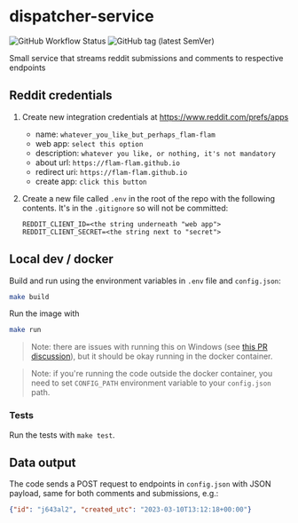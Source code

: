 # dispatcher-service

![GitHub Workflow Status](https://img.shields.io/github/actions/workflow/status/flam-flam/dispatcher-service/ci.yaml?label=CI&logo=Docker&style=for-the-badge)
![GitHub tag (latest SemVer)](https://img.shields.io/github/v/tag/flam-flam/dispatcher-service?logo=Github&sort=semver&style=for-the-badge)

Small service that streams reddit submissions and comments
to respective endpoints

## Reddit credentials

1. Create new integration credentials at https://www.reddit.com/prefs/apps
    - name: `whatever_you_like_but_perhaps_flam-flam`
    - web app: `select this option`
    - description: `whatever you like, or nothing, it's not mandatory`
    - about url: `https://flam-flam.github.io`
    - redirect uri: `https://flam-flam.github.io`
    - create app: `click this button`

2. Create a new file called `.env` in the root of the repo with the following contents. It's in the `.gitignore` so will not be committed:
    ```env
    REDDIT_CLIENT_ID=<the string underneath "web app">
    REDDIT_CLIENT_SECRET=<the string next to "secret">
    ```

## Local dev / docker

Build and run using the environment variables in `.env` file
and `config.json`:

```sh
make build
```

Run the image with

```sh
make run
```

>Note: there are issues with running this on Windows
>(see [this PR discussion](https://github.com/flam-flam/dispatcher-service/pull/17#issuecomment-1481356643)),
>but it should be okay running in the docker container.

>Note: if you're running the code outside the docker container,
>you need to set `CONFIG_PATH` environment variable to your `config.json` path.

### Tests

Run the tests with `make test`.

## Data output

The code sends a POST request to endpoints in `config.json` with
JSON payload, same for both comments and submissions, e.g.:

```json
{"id": "j643al2", "created_utc": "2023-03-10T13:12:18+00:00"}
```
